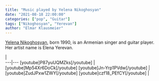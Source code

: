 ```yaml
---
title: "Music played by Yelena Nikoghosyan"
date: "2021-08-18 22:00:00"
categories: ["pop", "Guitar"]
tags: ["Nikoghosyan", "Yerevan"]
author: "Elmar Klausmeier"
---
```


[Yelena Nikoghosyan](https://hy.wikipedia.org/wiki/%D4%B5%D5%AC%D5%A5%D5%B6%D5%A1_%D5%86%D5%AB%D5%AF%D5%B8%D5%B2%D5%B8%D5%BD%D5%B5%D5%A1%D5%B6), born 1990, is an Armenian singer and guitar player. Her artist name is Elena Yerevan.

   |   
---|---
[youtube]P87yuUQMZks[/youtube] | [youtube]Mp54Xr6DoCk[/youtube]
[youtube]Jn-Yrp1PVdw[/youtube] | [youtube]ZudJPxw1ZWY[/youtube]
[youtube]czf18_PEfCY[/youtube] |


